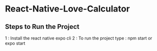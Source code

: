 # React-Native-Love-Calculator 
## Steps to Run the Project

1 : Install the react native expo cli
2 : To run the project type : npm start or expo start
